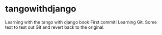 # tangowithdjango
Learning with the  tango with django book
First commit! Learning Git.
Some text to test out Git and revert back to the original. 
